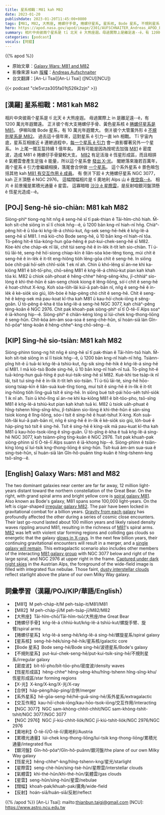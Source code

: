 ```yaml
---
title: 星系相戰：M81 kah M82
date: 2023-01-20
publishdate: 2023-01-20T11:45:00+0800
tags: [M81, M82, 大熊座, 捲螺仔手骨, 捲螺仔星系, 星系核, Bode 星系, 不規則星系, 密度波, 恆星形成區, X-光, 合併, 系外星系, 交互作用, NGC 3077, NGC 2976, 奧地利, 累積光通量, 銀河盤, 恆星光, 星際雲, 氣體雲, 星雲, 闊幅, 反射]
hero: https://apod.nasa.gov/apod/image/2301/AUFSCHNAITER_Andreas_APOD_Bode_Cigare1024.jpg
summary: 相片中央彼兩个星系是 tī 北天 ê 大熊座遐。毋過實際上是離足遠--ê，有 1200 萬光年遐爾遠。
categories: [podcast]
vocals: [阿錕]
---
```


{{% apod %}}

- 原始文章：[Galaxy Wars: M81 and M82](https://apod.nasa.gov/apod/ap230120.html)
- 影像來源 kah [版權][copyright]：[Andreas Aufschnaiter](https://www.instagram.com/aufschnaiter_photography/)
- 台文翻譯：[An-Li Tsai][An-Li Tsai] ([NCU][NCU])

{{< podcast "cle5vrza305fa01tj526k2zjn" >}}

## [漢羅] 星系相戰：M81 kah M82
相片中央彼兩个星系是 tī 北天 ê 大熊座遐。
毋過實際上 in 是離足遠--ê，有 1200 萬光年遐爾遠。
正爿彼个有大支捲螺仔手骨、黃色星系核 ê [捲螺仔星系是 M81][spiral galaxy M81]。
伊嘛叫做 Bode 星系，有 10 萬光年遐爾大。
倒爿彼个大管薰外形 ê [不規則星系是 M82][irregular galaxy M82]。
過去這十億年來，這對星系 ê 引力一直 leh 相戰。
Tī 宇宙內底，星系互相接近 ê 連紲過程中，[每一个星系 ê 引力][Gravity from each galaxy] 會一直影響著另外一个星系。
In 上尾一擺互踅持續 1 億年矣。
真有可能是因為按呢去加強 [M81][M81] ê 密度波，造成 M81 ê 捲螺仔手骨變較大支。
[M82][M82] 有足活潑 ê 恆星形成區，而且相挵 ê 氣體雲會產生足強 ê 能量，所以這个星系會 [發出 X-光][glows in X-rays]。
閣紲落來幾若百萬年，兩个星系 ê 引力會繼續相搝，落尾會合併做 [一个星系][single galaxy will remain]。
這个系外星系 ê 景色嘛包括其他 kah [M81 有交互作用 ê 成員][M81 galaxy group]。
有 倒爿下跤 ê 大捲螺仔星系 NGC 3077，kah 正爿頂懸 ê NGC 2976。
這幅闊幅相片是 tī 奧地利 Alps 山 ê [夜空翕--ê][Captured under dark night skies]。
相片 ê 前景攏是累積光通量 ê 星雲。
這寡暗暗 [沙沙 ê 星際雲][dusty interstellar clouds]，是反射咱銀河盤頂懸 ê 恆星光造成--ê。


## [POJ] Seng-hē sio-chiàn: M81 kah M82
Siòng-phìⁿ tiong-ng hit nn̄g ê seng-hē sī tī pak-thian ê Tāi-hîm-chō hiah.
M̄-koh si̍t-chè siōng in sī lī chiok hn̄g--ê, ū 1200 bān kng-nî hiah-nī hn̄g.
Chiàⁿ-pêng hit-ê ū tōa-ki kńg-lê-á chhiú-kut, n̂g-sek seng-hē-he̍k ê kńg-lê-á seng-hē sī M81.
I mā kiò-chò Bode seng-hē, ū 10 bān kng-nî hiah-nī tōa.
Tò-pêng hit-ê tōa-kóng-hun gōa-hêng ê put-kui-chek-seng-hē sī M82.
Kòe-khì che cha̍p-ek nî lâi, chit tùi seng-hē ê ín-le̍k it-ti̍t leh sio-chiàn.
Tī ú-tiū lāi-té, seng-hē hō͘-siong chiap-kīn ê liân-sòa kòe-têng tiong, múi chi̍t ê seng-hē ê ín-le̍k ē it-ti̍t eng-hiông tio̍h lēng-gōa chi̍t ê seng-hē.
In siōng bóe chi̍t-pái hō͘-se̍h chhî-sio̍k 1 ek nî ah.
Chin ū khó-lêng sī án-ne khì ka-kiông M81 ê bi̍t-tō͘-pho, chō-sêng M81 ê kńg-lê-á chhiú-kut pian kah khah tōa ki.
M82 ū chiok oa̍h-phoat ê hêng-chheⁿ hêng-sêng-khu, jî-chhiáⁿ sio-lòng ê khì-thé-hûn ē sán-seng chiok kiong ê lêng-liōng, só͘-í chit ê seng-hē ē hoat-chhut X-kng.
Koh sòa-lo̍h-lâi kúi-ā pah-bān nî, nn̄g ê seng-hē ê ín-le̍k ē kè-sio̍k sio giú, lo̍h-bóe ē ha̍p-pèng chò chi̍t ê seng-hē.
Chit ê seng-hē ê kéng-sek mā pau-koat kî-tha kah M81 ū kau-hō͘-chok-iōng ê sêng-goân.
Ū tò-pêng ē-kha ê tōa kńg-lê-á seng-hē NGC 3077, kah chiàⁿ-pêng téng-koân ê NGC 2976.
Chit pak khoah-pak siòng-phìⁿ sī tī Ò-tē-lī Alps soaⁿ ê iā-khong hip--ê.
Siòng-phìⁿ ê chiân-kéng lóng sī lúi-chek kng-thong-liōng ê seng-hûn.
Chit-kóa àm-àm soa-soa ê seng-chè-hûn, sī hoán-siā lán Gîn-hô-pôaⁿ téng-koân ê hêng-chheⁿ-kng chō-sêng--ê.


## [KIP] Sing-hē sio-tsiàn: M81 kah M82
Siòng-phìnn tiong-ng hit nn̄g ê sing-hē sī tī pak-thian ê Tāi-hîm-tsō hiah.
M̄-koh si̍t-tsè siōng in sī lī tsiok hn̄g--ê, ū 1200 bān kng-nî hiah-nī hn̄g.
Tsiànn-pîng hit-ê ū tuā-ki kńg-lê-á tshiú-kut, n̂g-sik sing-hē-hi̍k ê kńg-lê-á sing-hē sī M81.
I mā kiò-tsò Bode sing-hē, ū 10 bān kng-nî hiah-nī tuā.
Tò-pîng hit-ê tuā-kóng-hun guā-hîng ê put-kui-tsik-sing-hē sī M82.
Kuè-khì tse tsa̍p-ik nî lâi, tsit tuì sing-hē ê ín-li̍k it-ti̍t leh sio-tsiàn.
Tī ú-tiū lāi-té, sing-hē hōo-siong tsiap-kīn ê liân-suà kuè-tîng tiong, muí tsi̍t ê sing-hē ê ín-li̍k ē it-ti̍t ing-hiông tio̍h līng-guā tsi̍t ê sing-hē.
In siōng bué tsi̍t-pái hōo-se̍h tshî-sio̍k 1 ik nî ah.
Tsin ū khó-lîng sī án-ne khì ka-kiông M81 ê bi̍t-tōo-pho, tsō-sîng M81 ê kńg-lê-á tshiú-kut pian kah khah tuā ki.
M82 ū tsiok ua̍h-phuat ê hîng-tshenn hîng-sîng-khu, jî-tshiánn sio-lòng ê khì-thé-hûn ē sán-sing tsiok kiong ê lîng-liōng, sóo-í tsit ê sing-hē ē huat-tshut X-kng.
Koh suà-lo̍h-lâi kuí-ā pah-bān nî, nn̄g ê sing-hē ê ín-li̍k ē kè-sio̍k sio giú, lo̍h-bué ē ha̍p-pìng tsò tsi̍t ê sing-hē.
Tsit ê sing-hē ê kíng-sik mā pau-kuat kî-tha kah M81 ū kau-hōo-tsok-iōng ê sîng-guân.
Ū tò-pîng ē-kha ê tuā kńg-lê-á sing-hē NGC 3077, kah tsiànn-pîng tíng-kuân ê NGC 2976.
Tsit pak khuah-pak siòng-phìnn sī tī Ò-tē-lī Alps suann ê iā-khong hip--ê.
Siòng-phìnn ê tsiân-kíng lóng sī luí-tsik kng-thong-liōng ê sing-hûn.
Tsit-kuá àm-àm sua-sua ê sing-tsè-hûn, sī huán-siā lán Gîn-hô-puânn tíng-kuân ê hîng-tshenn-kng tsō-sîng--ê.

## [English] Galaxy Wars: M81 and M82
The two dominant galaxies near center are far far away, 12 million light-years distant toward the northern constellation of the Great Bear.
On the right, with grand spiral arms and bright yellow core is [spiral galaxy M81][spiral galaxy M81].
Also known as Bode's galaxy, M81 spans some 100,000 light-years.
On the left is cigar-shaped [irregular galaxy M82][irregular galaxy M82].
The pair have been locked in gravitational combat for a billion years.
[Gravity from each galaxy][Gravity from each galaxy] has profoundly affected the other during a series of cosmic close encounters.
Their last go-round lasted about 100 million years and likely raised density waves rippling around M81, resulting in the richness of [M81][M81]'s spiral arms.
[M82][M82] was left with violent star forming regions and colliding gas clouds so energetic that the galaxy [glows in X-rays][glows in X-rays].
In the next few billion years, their continuing gravitational encounters will result in a merger, and a [single galaxy will remain][single galaxy will remain].
This extragalactic scenario also includes other members of the interacting [M81 galaxy group][M81 galaxy group] with NGC 3077 below and right of the large spiral, and NGC 2976 at upper right in the frame.
[Captured under dark night skies][Captured under dark night skies] in the Austrian Alps, the foreground of the wide-field image is filled with integrated flux nebulae.
Those faint, [dusty interstellar clouds][dusty interstellar clouds] reflect starlight above the plane of our own Milky Way galaxy.


## 詞彙學習（漢羅/POJ/KIP/華語/English）
- 【M81】M peh-cha̍p-it/M peh-tsa̍p-it/M81/M81
- 【M82】M peh-cha̍p-jī/M peh-tsa̍p-jī/M82/M82
- 【大熊座】Tāi-hîm-chō/Tāi-hîm-tsō/大熊座/the Great Bear
- 【捲螺仔手骨】kńg-lê-á chhiú-kut/kńg-lê-á tshiú-kut/螺旋手臂、旋臂/spiral arms
- 【捲螺仔星系】kńg-lê-á seng-hē/kńg-lê-á sing-hē/螺旋星系/spiral galaxy
- 【星系核】seng-hē-he̍k/sing-hē-hi̍k/星系核/galactic core
- 【Bode 星系】Bode seng-hē/Bode sing-hē/波德星系/Bode's galaxy
- 【不規則星系】put-kui-chek-seng-hē/put-kui-tsik-sing-hē/不規則星系/irregular galaxy
- 【密度波】bi̍t-tō͘-pho/bi̍t-tōo-pho/密度波/density waves
- 【恆星形成區】hêng-chheⁿ hêng-sêng-khu/hîng-tshenn hîng-sîng-khu/恆星形成區/star forming regions
- 【X-光】X-kng/X-kng/X-光/X-ray
- 【合併】ha̍p-pèng/ha̍p-pìng/合併/merger
- 【系外星系】hē-gōa-seng-hē/hē-guā-sing-hē/系外星系/extragalactic
- 【交互作用】kau-hō͘-chok-iōng/kau-hōo-tsok-iōng/交互作用/interacting
- 【NGC 3077】NGC sam-khòng-chhit-chhit/NGC sam-khòng-tshit-tshit/NGC 3077/NGC 3077
- 【NGC 2976】NGC jī-kiú-chhit-lio̍k/NGC jī-kiú-tshit-lio̍k/NGC 2976/NGC 2976
- 【奧地利】Ò-tē-lī/Ò-tē-lī/奧地利/Austria
- 【累積光通量】lúi-chek kng-thong-liōng/luí-tsik kng-thong-liōng/累積光通量/integrated flux
- 【銀河盤】Gîn-hô-pôaⁿ/Gîn-hô-puânn/銀河盤/the plane of our own Milky Way galaxy
- 【恆星光】hêng-chheⁿ-kng/hîng-tshenn-kng/星光/starlight
- 【星際雲】seng-chè-hûn/sing-tsè-hûn/星際雲/interstellar clouds
- 【氣體雲】khì-thé-hûn/khì-thé-hûn/氣體雲/gas clouds
- 【星雲】seng-hûn/sing-hûn/星雲/nebulae
- 【闊幅】khoah-pak/khuah-pak/廣角/wide-field
- 【反射】hoán-siā/huán-siā/反射/reflect


{{% /apod %}}
[An-Li Tsai]: mailto:thianbun.taigi@gmail.com
[NCU]: https://www.astro.ncu.edu.tw

[copyright]: https://apod.nasa.gov/apod/fap/lib/about_apod.html#srapply
[License]: https://creativecommons.org/licenses/by/2.0/

[spiral galaxy M81]:https://apod.nasa.gov/apod/ap190417.html
[irregular galaxy M82]:https://apod.nasa.gov/apod/ap190723.html
[Gravity from each galaxy]:https://phys.org/news/2019-11-astronomers-stellar-halo.html
[M81]:http://www.youtube.com/watch?v=0seVq5ydqzk
[M82]:https://hubblesite.org/contents/news-releases/2001/news-2001-08.html
[glows in X-rays]:https://chandra.harvard.edu/photo/2006/m82/
[single galaxy will remain]:https://science.nasa.gov/science-news/science-at-nasa/2012/31may_andromeda/
[M81 galaxy group]:http://www.atlasoftheuniverse.com/galgrps/m81.html
[Captured under dark night skies]:https://www.instagram.com/p/CnSTIpuLZFV/
[dusty interstellar clouds]:https://apod.nasa.gov/apod/ap160428.html
